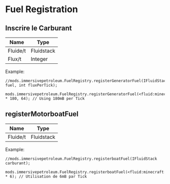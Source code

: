 # Fuel Registration

## Inscrire le Carburant

| Name     | Type       |
| -------- | ---------- |
| Fluide/t | Fluidstack |
| Flux/t   | Integer    |

Example:
```ZenScript
//mods.immersivepetroleum.FuelRegistry.registerGeneratorFuel(IFluidStack fuel, int fluxPerTick);

mods.immersivepetroleum.FuelRegistry.registerGeneratorFuel(<fluid:minecraft:water> * 180, 64); // Using 180mB per Tick
```

## registerMotorboatFuel

| Name     | Type       |
| -------- | ---------- |
| Fluide/t | Fluidstack |

Example:
```ZenScript
//mods.immersivepetroleum.FuelRegistry.registerboatFuel(IFluidStack carburant);

mods.immersivepetroleum.FuelRegistry.registerboatFuel(<fluid:minecraft:water> * 6); // Utilisation de 6mB par Tick
```

